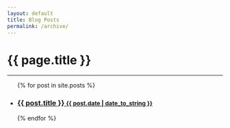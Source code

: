 ```yaml
---
layout: default
title: Blog Posts
permalink: /archive/
---
```

<h1 class="page-title">{{ page.title }}</h1>
<hr />
<div>
  <ul class="related-posts">
    {% for post in site.posts %}
      <li>
        <h3>
          <a href="{{ post.url }}">
            {{ post.title }}
            <small>{{ post.date | date_to_string }}</small>
          </a>
        </h3>
      </li>
    {% endfor %}
  </ul>
</div>
